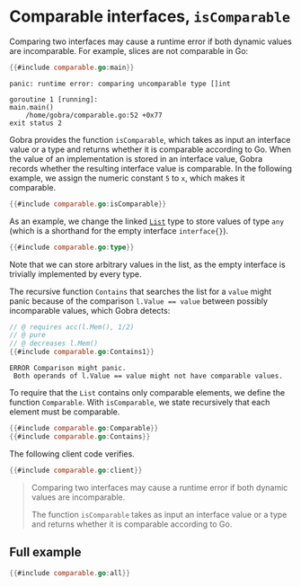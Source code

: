 # Comparable interfaces, `isComparable`

Comparing two interfaces may cause a runtime error if both dynamic values are incomparable.
For example, slices are not comparable in Go:
``` go
{{#include comparable.go:main}}
```
``` text
panic: runtime error: comparing uncomparable type []int

goroutine 1 [running]:
main.main()
	/home/gobra/comparable.go:52 +0x77
exit status 2
```

Gobra provides the function `isComparable`, which takes as input an interface value or a type and returns whether it is comparable according to Go.
When the value of an implementation is stored in an interface value, Gobra records whether the resulting interface value is comparable.
In the following example, we assign the numeric constant `5` to `x`, which makes it comparable.

``` go
{{#include comparable.go:isComparable}}
```

As an example, we change the linked [`List`](../03/full-example.md) type to store values of type `any` (which is a shorthand for the empty interface `interface{}`).
``` go
{{#include comparable.go:type}}
```
Note that we can store arbitrary values in the list, as the empty interface is trivially implemented by every type.

The recursive function `Contains` that searches the list for a `value` might panic because of the comparison `l.Value == value` between possibly incomparable values, which Gobra detects:
``` go
// @ requires acc(l.Mem(), 1/2)
// @ pure
// @ decreases l.Mem()
{{#include comparable.go:Contains1}}
```
``` text
ERROR Comparison might panic.
 Both operands of l.Value == value might not have comparable values.
```

To require that the `List` contains only comparable elements, we define the function `Comparable`.
With `isComparable`, we state recursively that each element must be comparable.
``` go
{{#include comparable.go:Comparable}}
{{#include comparable.go:Contains}}
```

The following client code verifies.
``` go
{{#include comparable.go:client}}
```

> Comparing two interfaces may cause a runtime error if both dynamic values are incomparable.
> 
> The function `isComparable` takes as input an interface value or a type and returns whether it is comparable according to Go.


## Full example
``` go
{{#include comparable.go:all}}
```

